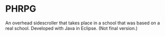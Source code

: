 # PHRPG
An overhead sidescroller that takes place in a school that was based on a real school. Developed with Java in Eclipse. (Not final version.)
